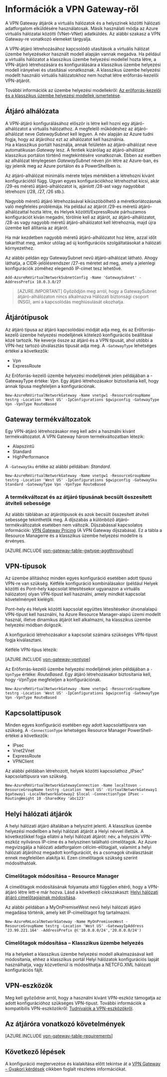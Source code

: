 <properties 
   pageTitle="Információk a VPN Gateway-ről | Microsoft Azure"
   description="Megismerkedhet az Azure Virtual Network virtuális hálózatok számára készült VPN Gateway átjárókkal."
   services="vpn-gateway"
   documentationCenter="na"
   authors="cherylmc"
   manager="carmonm"
   editor=""
   tags="azure-resource-manager,azure-service-management"/>
<tags 
   ms.service="vpn-gateway"
   ms.devlang="na"
   ms.topic="get-started-article"
   ms.tgt_pltfrm="na"
   ms.workload="infrastructure-services"
   ms.date="05/16/2016"
   ms.author="cherylmc" />

# Információk a VPN Gateway-ről

A VPN Gateway átjárók a virtuális hálózatok és a helyszínek közötti hálózati adatforgalom elküldésére használatosak. Másik használati módja az Azure virtuális hálózatai közötti (VNet–VNet) adatküldés. Az alábbi szakasz a VPN Gateway-re vonatkozó elemeket tárgyalja.

A VPN-átjáró létrehozásához kapcsolódó utasítások a virtuális hálózat üzembe helyezésekor használt modell alapján vannak megadva. Ha például a virtuális hálózatot a klasszikus üzembe helyezési modellel hozta létre, a VPN-átjáró létrehozására és konfigurálására a klasszikus üzembe helyezési modell irányelvei és utasításai vonatkoznak. A klasszikus üzembe helyezési modellt használó virtuális hálózatokhoz nem hozhat létre erőforrás-kezelői VPN-átjárót. 

További információk az üzembe helyezési modellekről: [Az erőforrás-kezelői és a klasszikus üzembe helyezési modellek ismertetése](../resource-manager-deployment-model.md).


## <a name="gwsub"></a>Átjáró alhálózata

A VPN-átjáró konfigurálásához először is létre kell hozni egy átjáró-alhálózatot a virtuális hálózathoz. A megfelelő működéshez az átjáró-alhálózat neve *GatewaySubnet* kell legyen. A név alapján az Azure tudni fogja, hogy az átjáróhoz ezt az alhálózatot kell használnia.<BR>Ha a klasszikus portált használja, annak felületén az átjáró-alhálózat neve automatikusan *Gateway* lesz. A fentiek kizárólag az átjáró-alhálózat klasszikus portálon történő megtekintésére vonatkoznak. Ebben az esetben az alhálózat ténylegesen *GatewaySubnet* néven jön létre az Azure-ban, és így jelenik meg az Azure portálon és a PowerShellben is.

Az átjáró-alhálózat minimális mérete teljes mértékben a létrehozni kívánt konfigurációtól függ. Ugyan egyes konfigurációkhoz létrehozhat kicsi, akár /29-es méretű átjáró-alhálózatot is, ajánlott /28-ast vagy nagyobbat létrehozni (/28, /27, /26 stb.). 

Nagyobb méretű átjáró létrehozásával kiküszöbölhető a méretkorlátozásnak való megfelelés problémája. Ha például az átjárót /29-es méretű átjáró-alhálózattal hozta létre, és Helyek közötti/ExpressRoute párhuzamos konfigurációt kíván megadni, törölnie kell az átjárót, az átjáró-alhálózatot, /28-as vagy nagyobb méretű átjáró-alhálózatot kell létrehoznia, majd újra üzembe kell állítania az átjárót. 

Ha már kezdetben nagyobb méretű átjáró-alhálózatot hoz létre, azzal időt takaríthat meg, amikor utólag ad új konfigurációs szolgáltatásokat a hálózati környezethez. 

Az alábbi példán egy GatewaySubnet nevű átjáró-alhálózat látható. Ahogy láthatja, a CIDR-jelölésrendszer /27-es méretet ad meg, amely a jelenlegi konfigurációk zöméhez elegendő IP-címet tesz lehetővé.

    Add-AzureRmVirtualNetworkSubnetConfig -Name 'GatewaySubnet' -AddressPrefix 10.0.3.0/27

>[AZURE.IMPORTANT] Győződjön meg arról, hogy a GatewaySubnet átjáró-alhálózaton nincs alkalmazva Hálózati biztonsági csoport (NSG), ami a kapcsolódás meghiúsulását okozhatja.

## <a name="gwtype"></a>Átjárótípusok

Az átjáró típusa az átjáró kapcsolódási módját adja meg, és az Erőforrás-kezelő üzembe helyezési modelljének kötelező konfigurációs beállításai közé tartozik. Ne keverje össze az átjáró és a VPN típusát, ahol utóbbi a VPN-hez tartozó útválasztás típusát adja meg. A `-GatewayType` lehetséges értékei a következők: 

- Vpn
- ExpressRoute


Az Erőforrás-kezelő üzembe helyezési modelljének jelen példájában a -GatewayType értéke: *Vpn*. Egy átjáró létrehozásakor biztosítania kell, hogy annak típusa megfeleljen a konfigurációnak. 

    New-AzureRmVirtualNetworkGateway -Name vnetgw1 -ResourceGroupName testrg -Location 'West US' -IpConfigurations $gwipconfig -GatewayType Vpn -VpnType RouteBased

## <a name="gwsku"></a>Gateway termékváltozatok

Egy VPN-átjáró létrehozásakor meg kell adni a használni kívánt termékváltozatot. A VPN Gateway három termékváltozatban létezik:

- Alapszintű
- Standard
- HighPerformance

A `-GatewaySku` értéke az alábbi példában: *Standard*.

    New-AzureRmVirtualNetworkGateway -Name vnetgw1 -ResourceGroupName testrg -Location 'West US' -IpConfigurations $gwipconfig -GatewaySku Standard -GatewayType Vpn -VpnType RouteBased

###  <a name="aggthroughput"></a>A termékváltozat és az átjáró típusának becsült összesített átviteli sebessége


Az alábbi táblában az átjárótípusok és azok becsült összesített átviteli sebessége tekinthetők meg. A díjszabás a különböző átjáró-termékváltozatok esetében nem változik. Díjszabással kapcsolatos információk: [VPN Gateway Pricing](https://azure.microsoft.com/pricing/details/vpn-gateway/) (A VPN Gateway díjszabása). Ez a tábla a Resource Managerre és a klasszikus üzembe helyezési modellre is érvényes.

[AZURE.INCLUDE [vpn-gateway-table-gwtype-aggthroughput](../../includes/vpn-gateway-table-gwtype-aggtput-include.md)] 

## <a name="vpntype"></a>VPN-típusok

Az üzembe állításhoz minden egyes konfiguráció esetében adott típusú VPN-re van szükség. Kétféle konfiguráció kombinálásakor (például Helyek közötti és Pont–hely kapcsolat létesítésekor ugyanazon a virtuális hálózaton) olyan VPN-típust kell használni, amely mindkét kapcsolat követelményeit kielégíti. 

Pont–hely és Helyek közötti kapcsolat együttes létesítésekor útvonalalapú VPN-típust kell használni, ha Azure Resource Manager-alapú üzemi modellt használ, illetve dinamikus átjárót kell alkalmazni, ha klasszikus üzembe helyezési módban dolgozik.

A konfiguráció létrehozásakor a kapcsolat számára szükséges VPN-típust fogja kiválasztani. 

Kétféle VPN-típus létezik:

[AZURE.INCLUDE [vpn-gateway-vpntype](../../includes/vpn-gateway-vpntype-include.md)]

Az Erőforrás-kezelő üzembe helyezési modelljének jelen példájában a `-VpnType` értéke: *RouteBased*. Egy átjáró létrehozásakor biztosítania kell, hogy -VpnType megfeleljen a konfigurációnak. 

    New-AzureRmVirtualNetworkGateway -Name vnetgw1 -ResourceGroupName testrg -Location 'West US' -IpConfigurations $gwipconfig -GatewayType Vpn -VpnType RouteBased

## <a name="connectiontype"></a>Kapcsolattípusok

Minden egyes konfiguráció esetében egy adott kapcsolattípusra van szükség. A `-ConnectionType` lehetséges Resource Manager PowerShell-értékei a következők:

- IPsec
- Vnet2Vnet
- ExpressRoute
- VPNClient

Az alábbi példában létrehozott, helyek közötti kapcsolathoz „IPsec” kapcsolattípusra van szükség.

    New-AzureRmVirtualNetworkGatewayConnection -Name localtovon -ResourceGroupName testrg -Location 'West US' -VirtualNetworkGateway1 $gateway1 -LocalNetworkGateway2 $local -ConnectionType IPsec -RoutingWeight 10 -SharedKey 'abc123'


## <a name="lng"></a>Helyi hálózati átjárók

A helyi hálózati átjáró általában a helyszínt jelenti. A klasszikus üzembe helyezési modellben a helyi hálózati átjárót a Helyi névvel illettük. A következőkkel fogja ellátni a helyi hálózati átjárót: név, a helyszíni VPN-eszköz nyilvános IP-címe és a helyszínen található címelőtagok. Az Azure megvizsgálja a hálózati adatforgalom célcím-előtagjait, valamint a helyi hálózati átjáróhoz megadott konfigurációt, és a csomagok útválasztását ennek megfelelően alakítja ki. Ezen címelőtagok szükség szerint módosíthatóak.



### Címelőtagok módosítása – Resource Manager

A címelőtagok módosításának folyamata attól függően eltérő, hogy a VPN-átjáró létre lett-e már hozva. Lásd a következő cikkszakaszt: [Helyi hálózati átjáró címelőtagjainak módosítása](vpn-gateway-create-site-to-site-rm-powershell.md#modify).

Az alábbi példában a MyOnPremiseWest nevű helyi hálózati átjáró megadása történik, amely két IP-címelőtagot fog tartalmazni.

    New-AzureRmLocalNetworkGateway -Name MyOnPremisesWest -ResourceGroupName testrg -Location 'West US' -GatewayIpAddress '23.99.221.164' -AddressPrefix @('10.0.0.0/24','20.0.0.0/24') 

### Címelőtagok módosítása – Klasszikus üzembe helyezés

Ha a helyeket a klasszikus üzembe helyezési modell alkalmazásával kell módosítania, ehhez a klasszikus portál Helyi hálózatok konfigurációs lapját használhatja, vagy közvetlenül is módosíthatja a NETCFG.XML hálózati konfigurációs fájlt.


##  <a name="devices"></a> VPN-eszközök

Meg kell győződnie arról, hogy a használni kívánt VPN-eszköz támogatja az adott konfigurációhoz szükséges VPN-típust. További információk a kompatibilis VPN-eszközökről: [Tudnivalók a VPN-eszközökről](vpn-gateway-about-vpn-devices.md).

##  <a name="requirements"></a>Az átjáróra vonatkozó követelmények


[AZURE.INCLUDE [vpn-gateway-table-requirements](../../includes/vpn-gateway-table-requirements-include.md)] 


## Következő lépések

A konfiguráció megtervezése és kialakítása előtt tekintse át a [VPN Gateway – Gyakori kérdések](vpn-gateway-vpn-faq.md) cikkben foglalt részletes információkat.





 



<!--HONumber=jun16_HO2-->


